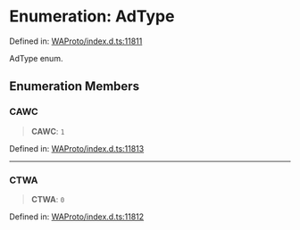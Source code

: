 # Enumeration: AdType

Defined in: [WAProto/index.d.ts:11811](https://github.com/Fokusdotid/bail/blob/fcd0cec6f26de1fb545eb2e03fa5c63fbad99d3d/WAProto/index.d.ts#L11811)

AdType enum.

## Enumeration Members

### CAWC

> **CAWC**: `1`

Defined in: [WAProto/index.d.ts:11813](https://github.com/Fokusdotid/bail/blob/fcd0cec6f26de1fb545eb2e03fa5c63fbad99d3d/WAProto/index.d.ts#L11813)

***

### CTWA

> **CTWA**: `0`

Defined in: [WAProto/index.d.ts:11812](https://github.com/Fokusdotid/bail/blob/fcd0cec6f26de1fb545eb2e03fa5c63fbad99d3d/WAProto/index.d.ts#L11812)
